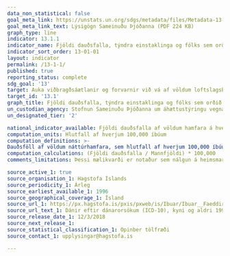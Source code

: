 ```yaml
---
data_non_statistical: false
goal_meta_link: https://unstats.un.org/sdgs/metadata/files/Metadata-13-01-01.pdf
goal_meta_link_text: Lýsigögn Sameinuðu Þjóðanna (PDF 224 KB)
graph_type: line
indicator: 13.1.1
indicator_name: Fjöldi dauðsfalla, týndra einstaklinga og fólks sem orðið hefur fyrir beinum áhrifum af völdum hamfara á hverja 100.000 íbúa.
indicator_sort_order: 13-01-01
layout: indicator
permalink: /13-1-1/
published: true
reporting_status: complete
sdg_goal: '13'
target: Auka viðbragðsáætlanir og forvarnir við vá af völdum loftslagsbreytinga og náttúruhamfara alls staðar í heiminum.
target_id: '13.1'
graph_title: Fjöldi dauðsfalla, týndra einstaklinga og fólks sem orðið hefur fyrir beinum áhrifum af völdum hamfara á hverja 100.000 íbúa.
un_custodian_agency: Stofnun Sameinuðu Þjóðanna um áhættustýringu vegna náttúruhamfara (UNISDR)
un_designated_tier: '2'

national_indicator_available: Fjöldi dauðsfalla af völdum hamfara á hverja 100,000 íbúa
computation_units: Hlutfall af hverjum 100,000 íbúum
computation_definitions: >-
Dauðsföll af völdum náttúrhamfara, sem hlutfall af hverjum 100,000 íbúum. Dánarmein sem skráð eru af völdum náttúruhamfara eru: X30 Berskjöldun fyrir náttúrulegum hita, X31 Berskjöldun fyrir náttúrulegum ofurkulda, X32 Berskjöldun fyrir sólgeislun, X34 Fórnarlamb Jarðskjálfta, X35 Fórnarlamb Eldgoss, X36 Fórnarlamb snjóflóðs, skriðu og annarar tilfærslu jarðvegs, X37 Fórnarlamb ofsaverðurs, X38 Fórnarlamb flóða, X39 Berskjöldun fyrir öðrum náttúruöflum. Af þessum dánarmeinum hafa aðeins verið skráð dauðsföll á Íslandi af völdum X31 Berskjöldun fyrir náttúrulegum ofurkulda og X36 Fórnarlamb snjóflóðs, skriðu og annarar tilfærslu jarðvegs
computation_calculations: (Fjöldi dauðsfalla / Mannfjöldi) * 100,000
comments_limitations: Þessi mælikvarði er notaður sem nálgun á heimsmarkmiðamælikvarða Sameinuðu Þjóðanna. Þar sem því má við komast er unnið að því að finna eða þróa íslensk gögn til að uppfylla forskrift Sameinuðu Þjóðanna. Þessi mælikvarði var ekki fundinn í samstarfi við sérfræðinga á þessu sviði.

source_active_1: true
source_organisation_1: Hagstofa Íslands
source_periodicity_1: Árleg
source_earliest_available_1: 1996
source_geographical_coverage_1: Ísland 
source_url_1: https://px.hagstofa.is/pxis/pxweb/is/Ibuar/Ibuar__Faeddirdanir__danir__danarmein/MAN05302.px
source_url_text_1: Dánir eftir dánarorsökum (ICD-10), kyni og aldri 1996-2017 
source_release_date_1: 12/3/2018
source_next_release_1: 
source_statistical_classification_1: Opinber tölfræði
source_contact_1: upplysingar@hagstofa.is

---
```

